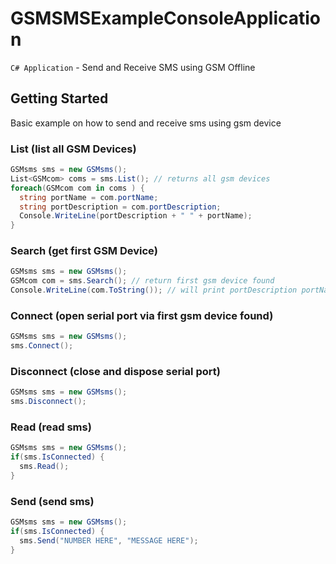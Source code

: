 # GSMSMSExampleConsoleApplication
```C# Application``` - Send and Receive SMS using GSM Offline
## Getting Started
Basic example on how to send and receive sms using gsm device
### List (list all GSM Devices)
```C#
GSMsms sms = new GSMsms();
List<GSMcom> coms = sms.List(); // returns all gsm devices
foreach(GSMcom com in coms ) {
  string portName = com.portName;
  string portDescription = com.portDescription;
  Console.WriteLine(portDescription + " " + portName);
}
```
### Search (get first GSM Device)
```C#
GSMsms sms = new GSMsms();
GSMcom com = sms.Search(); // return first gsm device found
Console.WriteLine(com.ToString()); // will print portDescription portName same behaviors as Console.WriteLine(portDescription + " " + portName);
```
### Connect (open serial port via first gsm device found)
```C#
GSMsms sms = new GSMsms();
sms.Connect();
```
### Disconnect (close and dispose serial port)
```C#
GSMsms sms = new GSMsms();
sms.Disconnect();
```
### Read (read sms)
```C#
GSMsms sms = new GSMsms();
if(sms.IsConnected) {
  sms.Read();
}
```
### Send (send sms)
```C#
GSMsms sms = new GSMsms();
if(sms.IsConnected) {
  sms.Send("NUMBER HERE", "MESSAGE HERE");
}
```
